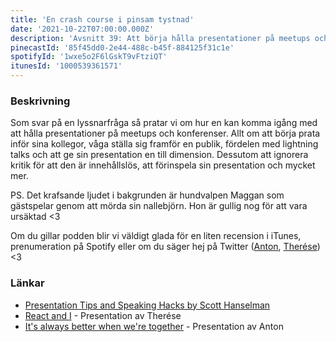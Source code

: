 ```yaml
---
title: 'En crash course i pinsam tystnad'
date: '2021-10-22T07:00:00.000Z'
description: 'Avsnitt 39: Att börja hålla presentationer på meetups och konferenser, att ignorera kritik, förinspelningar, sårbarheten framför en publik och mycket annat.'
pinecastId: '85f45dd0-2e44-488c-b45f-884125f31c1e'
spotifyId: '1wxe5o2F6lGskT9vFtziQT'
itunesId: '1000539361571'
---
```


### Beskrivning

Som svar på en lyssnarfråga så pratar vi om hur en kan komma igång med att hålla presentationer på meetups och konferenser. Allt om att börja prata inför sina kollegor, våga ställa sig framför en publik, fördelen med lightning talks och att ge sin presentation en till dimension. Dessutom att ignorera kritik för att den är innehållslös, att förinspela sin presentation och mycket mer.

PS. Det krafsande ljudet i bakgrunden är hundvalpen Maggan som gästspelar genom att mörda sin nallebjörn. Hon är gullig nog för att vara ursäktad <3

Om du gillar podden blir vi väldigt glada för en liten recension i iTunes, prenumeration på Spotify eller om du säger hej på Twitter ([Anton](https://twitter.com/Awnton), [Therése](https://twitter.com/tkomstadius)) <3

### Länkar

- [Presentation Tips and Speaking Hacks by Scott Hanselman](https://www.speakinghacks.com)
- [React and I](https://www.youtube.com/watch?v=5CgsfdR1jCY) - Presentation av Therése
- [It's always better when we're together](https://youtu.be/q7bAYxZMJho?t=3572) - Presentation av Anton
